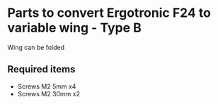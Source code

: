 # Parts to convert Ergotronic F24 to variable wing - Type B

Wing can be folded

## Required items
- Screws M2 5mm x4
- Screws M2 30mm x2

